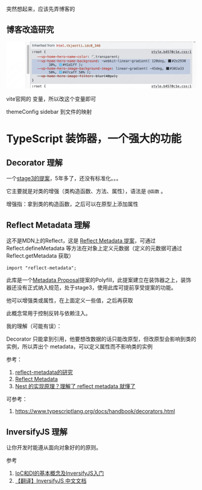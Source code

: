 突然想起来，应该先弄博客的

## 博客改造研究

![image-2023030813813885 PM](https://raw.githubusercontent.com/acmu/pictures/master/uPic/2023-03/08_13:38_WvMzUG.png)



vite官网的 变量，所以改这个变量即可





themeConfig sidebar 到文件的映射







# TypeScript 装饰器，一个强大的功能







## Decorator 理解

一个[stage3的提案](https://github.com/tc39/proposal-decorators)，5年多了，还没有标准化。。。

它主要就是对类的增强（类构造函数、方法、属性），语法是 `@函数` 。

增强指：拿到类的构造函数，之后可以在原型上添加属性



## Reflect Metadata 理解



这不是MDN上的Reflect，这是 [Reflect Metadata 提案](https://rbuckton.github.io/reflect-metadata/)，可通过 Reflect.defineMetadata 等方法在对象上定义元数据（定义的元数据可通过 Reflect.getMetadata 获取）



```
import "reflect-metadata";
```

此库是一个[Metadata Proposal](https://rbuckton.github.io/reflect-metadata/)提案的Polyfill，此提案建立在装饰器之上，装饰器还没有正式纳入规范，处于stage3，使用此库可提前享受提案的功能。



他可以增强类或属性，在上面定义一些值，之后再获取



此概念常用于控制反转与依赖注入。



我的理解（可能有误）：

Decorator 只能拿到引用，他要想改数据的话只能改原型，但改原型会影响到类的实例，所以弄出个 metadata，可以定义属性而不影响类的实例





参考：

1. [reflect-metadata的研究](https://juejin.cn/post/6844904152812748807)
2. [Reflect Metadata](https://jkchao.github.io/typescript-book-chinese/tips/metadata.html)
3. [Nest 的实现原理？理解了 reflect metadata 就懂了](https://juejin.cn/post/7125066863150628900)



可参考：

1. https://www.typescriptlang.org/docs/handbook/decorators.html





## InversifyJS 理解



让你开发时能遵从面向对象好的的原则。



参考

1. [IoC和DI的基本概念及InversifyJS入门](https://juejin.cn/post/6844904119392534535)
2. [【翻译】InversifyJS 中文文档](https://juejin.cn/post/6932771619966287885)

